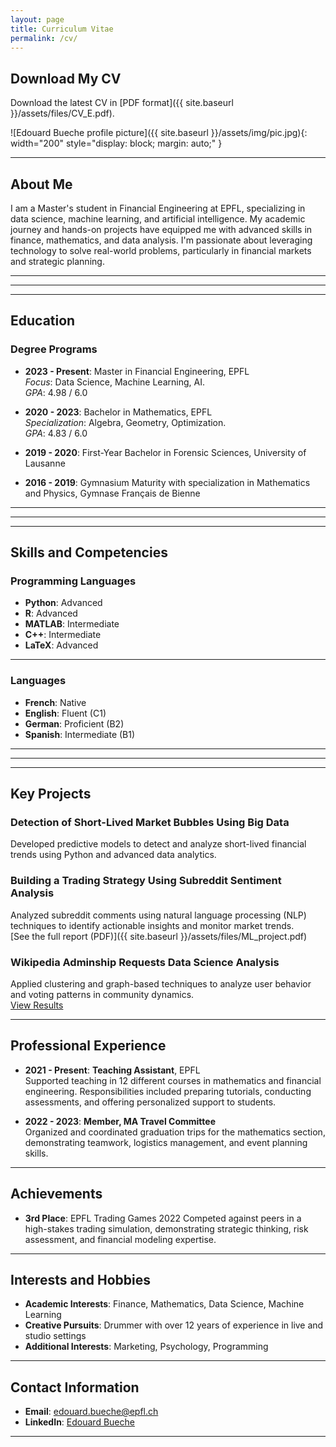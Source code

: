 ```yaml
---
layout: page
title: Curriculum Vitae
permalink: /cv/
---
```


## Download My CV
Download the latest CV in [PDF format]({{ site.baseurl }}/assets/files/CV_E.pdf).

![Edouard Bueche profile picture]({{ site.baseurl }}/assets/img/pic.jpg){: width="200" style="display: block; margin: auto;" }

---

## About Me
I am a Master's student in Financial Engineering at EPFL, specializing in data science, machine learning, and artificial intelligence. My academic journey and hands-on projects have equipped me with advanced skills in finance, mathematics, and data analysis. I'm passionate about leveraging technology to solve real-world problems, particularly in financial markets and strategic planning.

---
---
---

## Education

### Degree Programs
- **2023 - Present**: Master in Financial Engineering, EPFL  
  *Focus*: Data Science, Machine Learning, AI.  
  *GPA*: 4.98 / 6.0  

- **2020 - 2023**: Bachelor in Mathematics, EPFL  
  *Specialization*: Algebra, Geometry, Optimization.  
  *GPA*: 4.83 / 6.0  

- **2019 - 2020**: First-Year Bachelor in Forensic Sciences, University of Lausanne  

- **2016 - 2019**: Gymnasium Maturity with specialization in Mathematics and Physics, Gymnase Français de Bienne  

---
---
---


## Skills and Competencies

### Programming Languages
- **Python**: Advanced  
- **R**: Advanced  
- **MATLAB**: Intermediate  
- **C++**: Intermediate  
- **LaTeX**: Advanced  

---

### Languages
- **French**: Native  
- **English**: Fluent (C1)  
- **German**: Proficient (B2)  
- **Spanish**: Intermediate (B1)  

---
---
---



## Key Projects

### Detection of Short-Lived Market Bubbles Using Big Data  
Developed predictive models to detect and analyze short-lived financial trends using Python and advanced data analytics.  

### Building a Trading Strategy Using Subreddit Sentiment Analysis  
Analyzed subreddit comments using natural language processing (NLP) techniques to identify actionable insights and monitor market trends.  
[See the full report (PDF)]({{ site.baseurl }}/assets/files/ML_project.pdf)

### Wikipedia Adminship Requests Data Science Analysis  
Applied clustering and graph-based techniques to analyze user behavior and voting patterns in community dynamics.  
[View Results](https://epfl-ada.github.io/ada-2024-project-supercoolteamname2024/)

---

## Professional Experience

- **2021 - Present**: **Teaching Assistant**, EPFL  
  Supported teaching in 12 different courses in mathematics and financial engineering. Responsibilities included preparing tutorials, conducting assessments, and offering personalized support to students.

- **2022 - 2023**: **Member, MA Travel Committee**  
  Organized and coordinated graduation trips for the mathematics section, demonstrating teamwork, logistics management, and event planning skills.

---



## Achievements
- **3rd Place**: EPFL Trading Games 2022 
  Competed against peers in a high-stakes trading simulation, demonstrating strategic thinking, risk assessment, and financial modeling expertise.

---

## Interests and Hobbies

- **Academic Interests**: Finance, Mathematics, Data Science, Machine Learning  
- **Creative Pursuits**: Drummer with over 12 years of experience in live and studio settings  
- **Additional Interests**: Marketing, Psychology, Programming  

---

## Contact Information

- **Email**: [edouard.bueche@epfl.ch](mailto:edouard.bueche@epfl.ch)  
- **LinkedIn**: [Edouard Bueche](https://linkedin.com/in/edouard-bueche-941800332)

---
